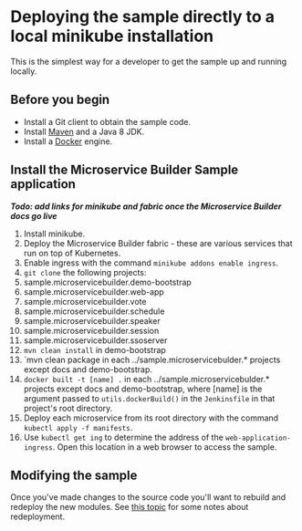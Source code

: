 # Deploying the sample directly to a local minikube installation

This is the simplest way for a developer to get the sample up and running locally.

## Before you begin

* Install a Git client to obtain the sample code.
* Install [Maven](https://maven.apache.org/download.cgi) and a Java 8 JDK.
* Install a [Docker](https://docs.docker.com/engine/installation/) engine.

## Install the Microservice Builder Sample application

 **_Todo: add links for minikube and fabric once the Microservice Builder docs go live_**
1. Install minikube.
1. Deploy the Microservice Builder fabric - these are various services that run on top of Kubernetes.
1. Enable ingress with the command `minikube addons enable ingress`.
1. `git clone` the following projects:
  1. sample.microservicebuilder.demo-bootstrap
  1. sample.microservicebuilder.web-app
  1. sample.microservicebuilder.vote
  1. sample.microservicebuilder.schedule
  1. sample.microservicebuilder.speaker
  1. sample.microservicebuilder.session
  1. sample.microservicebuilder.ssoserver
1. `mvn clean install` in demo-bootstrap
1. `mvn clean package in each ../sample.microservicebulder.* projects except docs and demo-bootstrap.
1. `docker built -t [name] .` in each ../sample.microservicebulder.* projects except docs and demo-bootstrap, where [name] is the argument passed to `utils.dockerBuild()` in the `Jenkinsfile` in that project's root directory.
1. Deploy each microservice from its root directory with the command `kubectl apply -f manifests`.
1. Use `kubectl get ing` to determine the address of the `web-application-ingress`. Open this location in a web browser to access the sample. 

## Modifying the sample

Once you've made changes to the source code you'll want to rebuild and redeploy the new modules. See [this topic](updating_the_app.md) for some notes about redeployment.
